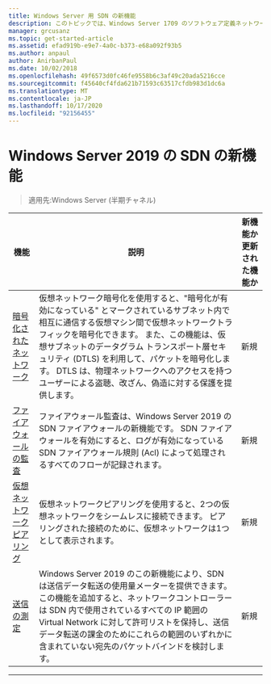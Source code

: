 ```yaml
---
title: Windows Server 用 SDN の新機能
description: このトピックでは、Windows Server 1709 のソフトウェア定義ネットワークの新機能について説明します。
manager: grcusanz
ms.topic: get-started-article
ms.assetid: efad919b-e9e7-4a0c-b373-e68a092f93b5
ms.author: anpaul
author: AnirbanPaul
ms.date: 10/02/2018
ms.openlocfilehash: 49f6573d0fc46fe9558b6c3af49c20ada5216cce
ms.sourcegitcommit: f45640cf4fda621b71593c63517cfdb983d1dc6a
ms.translationtype: MT
ms.contentlocale: ja-JP
ms.lasthandoff: 10/17/2020
ms.locfileid: "92156455"
---
```

# <a name="whats-new-in-sdn-for-windows-server-2019"></a>Windows Server 2019 の SDN の新機能

>適用先:Windows Server (半期チャネル)


|                         **機能**                          |                                                                                                                                                                                         **説明**                                                                                                                                                                                         | **新機能か更新された機能か** |
|--------------------------------------------------------------|-------------------------------------------------------------------------------------------------------------------------------------------------------------------------------------------------------------------------------------------------------------------------------------------------------------------------------------------------------------------------------------------------|-----------------|
| [暗号化されたネットワーク](vnet-encryption/sdn-vnet-encryption.md) | 仮想ネットワーク暗号化を使用すると、"暗号化が有効になっている" とマークされているサブネット内で相互に通信する仮想マシン間で仮想ネットワークトラフィックを暗号化できます。 また、この機能は、仮想サブネットのデータグラム トランスポート層セキュリティ (DTLS) を利用して、パケットを暗号化します。 DTLS は、物理ネットワークへのアクセスを持つユーザーによる盗聴、改ざん、偽造に対する保護を提供します。 |       新規       |
|    [ファイアウォールの監査](security/sdn-firewall-auditing.md)    |                                                                                            ファイアウォール監査は、Windows Server 2019 の SDN ファイアウォールの新機能です。 SDN ファイアウォールを有効にすると、ログが有効になっている SDN ファイアウォール規則 (Acl) によって処理されるすべてのフローが記録されます。                                                                                            |       新規       |
| [仮想ネットワーク ピアリング](vnet-peering/sdn-vnet-peering.md)  |                                                                                                                      仮想ネットワークピアリングを使用すると、2つの仮想ネットワークをシームレスに接続できます。 ピアリングされた接続のために、仮想ネットワークは1つとして表示されます。                                                                                                                      |       新規       |
|           [送信の測定](manage/sdn-egress.md)            |                  Windows Server 2019 のこの新機能により、SDN は送信データ転送の使用量メーターを提供できます。 この機能を追加すると、ネットワークコントローラーは SDN 内で使用されているすべての IP 範囲の Virtual Network に対して許可リストを保持し、送信データ転送の課金のためにこれらの範囲のいずれかに含まれていない宛先のパケットバインドを検討します。                   |       新規       |

---




